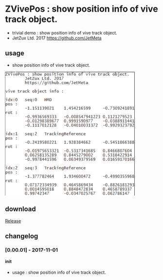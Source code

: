 # ZVivePos : show position info of vive track object.
- trivial demo : show position info of vive track object.
- JetZux Ltd. 2017 https://github.com/JetMeta

## usage
- show position info of vive track object.

![alt text](jzl_vive_pos/jzl_vive_pos/doc/jzl_vive_pos.png)

## download

[Release](https://github.com/JetMeta/ZVivePos/tree/master/bin "Release")

## changelog

### [0.00.01] - 2017-11-01
#### init
- usage : show position info of vive track object.
